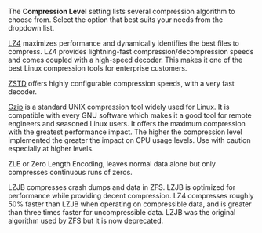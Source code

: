 &NewLine;

The **Compression Level** setting lists several compression algorithm to choose from. Select the option that best suits your needs from the dropdown list.

[LZ4](https://manpages.debian.org/unstable/lz4/lz4.1.en.html) maximizes performance and dynamically identifies the best files to compress. LZ4 provides lightning-fast compression/decompression speeds and comes coupled with a high-speed decoder. This makes it one of the best Linux compression tools for enterprise customers.

[ZSTD](https://manpages.debian.org/unstable/zstd/zstd.1.en.html) offers highly configurable compression speeds, with a very fast decoder.

[Gzip](https://manpages.debian.org/unstable/gzip/gzip.1.en.html) is a standard UNIX compression tool widely used for Linux. It is compatible with every GNU software which makes it a good tool for remote engineers and seasoned Linux users. It offers the maximum compression with the greatest performance impact. The higher the compression level implemented the greater the impact on CPU usage levels. Use with caution especially at higher levels.

ZLE or Zero Length Encoding, leaves normal data alone but only compresses continuous runs of zeros. 

LZJB compresses crash dumps and data in ZFS. LZJB is optimized for performance while providing decent compression. LZ4 compresses roughly 50% faster than LZJB when operating on compressible data, and is greater than three times faster for uncompressible data. LZJB was the original algorithm used by ZFS but it is now deprecated.